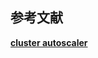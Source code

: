 




## 参考文献
**[cluster autoscaler](https://github.com/kubernetes/autoscaler/tree/master/cluster-autoscaler)**
